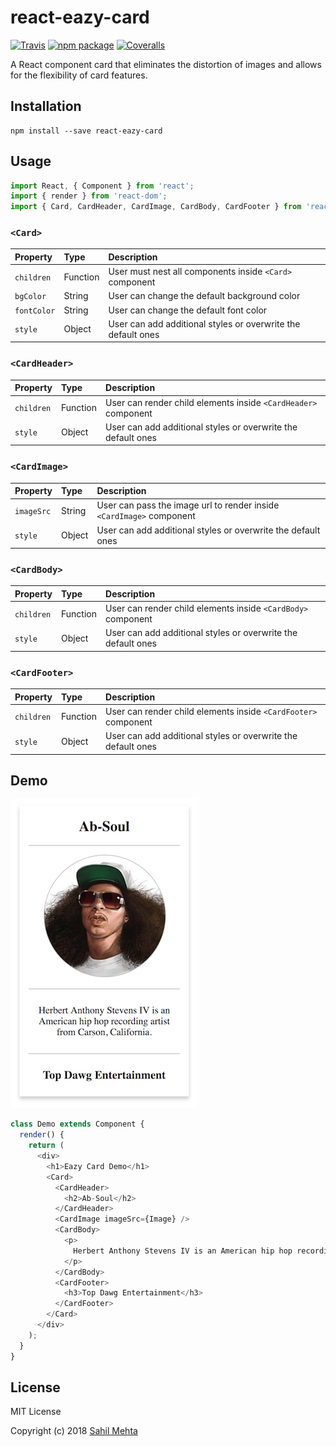 # react-eazy-card

[![Travis][build-badge]][build]
[![npm package][npm-badge]][npm]
[![Coveralls][coveralls-badge]][coveralls]

A React component card that eliminates the distortion of images and allows for the flexibility of card features.

[build-badge]: https://img.shields.io/travis/user/repo/master.png?style=flat-square
[build]: https://travis-ci.org/user/repo

[npm-badge]: https://img.shields.io/npm/v/npm-package.png?style=flat-square
[npm]: https://www.npmjs.org/package/npm-package

[coveralls-badge]: https://img.shields.io/coveralls/user/repo/master.png?style=flat-square
[coveralls]: https://coveralls.io/github/user/repo

## Installation
```
npm install --save react-eazy-card
```

## Usage

```js
import React, { Component } from 'react';
import { render } from 'react-dom';
import { Card, CardHeader, CardImage, CardBody, CardFooter } from 'react-eazy-card';
```

### `<Card>`
| Property | Type | Description
:---|:---|:---
| `children` | Function | User must nest all components inside `<Card>` component |
| `bgColor` | String | User can change the default background color |
| `fontColor` | String | User can change the default font color |
| `style` | Object | User can add additional styles or overwrite the default ones |

### `<CardHeader>`
| Property | Type | Description
:---|:---|:---
| `children` | Function | User can render child elements inside `<CardHeader>` component |
| `style` | Object | User can add additional styles or overwrite the default ones |

### `<CardImage>`
| Property | Type | Description
:---|:---|:---
| `imageSrc` | String | User can pass the image url to render inside `<CardImage>` component |
| `style` | Object | User can add additional styles or overwrite the default ones |

### `<CardBody>`
| Property | Type | Description
:---|:---|:---
| `children` | Function | User can render child elements inside `<CardBody>` component |
| `style` | Object | User can add additional styles or overwrite the default ones |

### `<CardFooter>`
| Property | Type | Description
:---|:---|:---
| `children` | Function | User can render child elements inside `<CardFooter>` component |
| `style` | Object | User can add additional styles or overwrite the default ones |

## Demo
![Eazy Card Demo](https://github.com/mehtaculous/react-eazy-card/blob/master/demo/src/demo.png)
```js
class Demo extends Component {
  render() {
    return (
      <div>
        <h1>Eazy Card Demo</h1>
        <Card>
          <CardHeader>
            <h2>Ab-Soul</h2>
          </CardHeader>
          <CardImage imageSrc={Image} />
          <CardBody>
            <p>
              Herbert Anthony Stevens IV is an American hip hop recording artist from Carson, California.
            </p>
          </CardBody>
          <CardFooter>
            <h3>Top Dawg Entertainment</h3>
          </CardFooter>
        </Card>
      </div>
    );
  }
}
```

## License
MIT License

Copyright (c) 2018 [Sahil Mehta](https://mehtaculous.github.io)